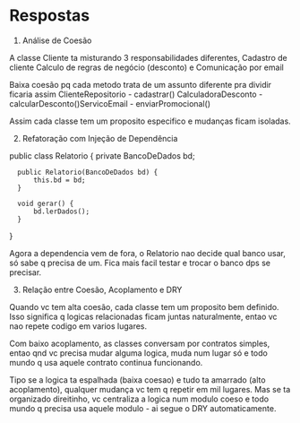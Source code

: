 # Respostas

 1. Análise de Coesão

  A classe Cliente ta misturando 3 responsabilidades diferentes, Cadastro de cliente Calculo de regras de negócio (desconto) e Comunicação por email

  Baixa coesão pq cada metodo trata de um assunto diferente pra dividir ficaria assim
  ClienteRepositorio - cadastrar()
  CalculadoraDesconto - calcularDesconto()ServicoEmail - enviarPromocional()

  Assim cada classe tem um proposito especifico e mudanças ficam isoladas.

  2. Refatoração com Injeção de Dependência

  public class Relatorio {
      private BancoDeDados bd;

      public Relatorio(BancoDeDados bd) {
          this.bd = bd;
      }

      void gerar() {
          bd.lerDados();
      }
  }

  Agora a dependencia vem de fora, o Relatorio nao decide qual banco usar, só sabe q precisa de um. Fica mais facil
  testar e trocar o banco dps se precisar.

  3. Relação entre Coesão, Acoplamento e DRY

  Quando vc tem alta coesão, cada classe tem um proposito bem definido. Isso significa q logicas relacionadas ficam
  juntas naturalmente, entao vc nao repete codigo em varios lugares.

  Com baixo acoplamento, as classes conversam por contratos simples, entao qnd vc precisa mudar alguma logica, muda
  num lugar só e todo mundo q usa aquele contrato continua funcionando.

  Tipo se a logica ta espalhada (baixa coesao) e tudo ta amarrado (alto acoplamento), qualquer mudança vc tem q repetir em mil lugares. Mas se ta organizado direitinho, vc centraliza a logica num modulo coeso e todo mundo q precisa usa aquele modulo - ai segue o DRY automaticamente.